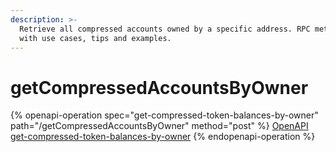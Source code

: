```yaml
---
description: >-
  Retrieve all compressed accounts owned by a specific address. RPC method guide
  with use cases, tips and examples.
---
```


# getCompressedAccountsByOwner

{% openapi-operation spec="get-compressed-token-balances-by-owner" path="/getCompressedAccountsByOwner" method="post" %}
[OpenAPI get-compressed-token-balances-by-owner](https://raw.githubusercontent.com/helius-labs/photon/refs/heads/main/src/openapi/specs/getCompressedTokenBalancesByOwner.yaml)
{% endopenapi-operation %}
